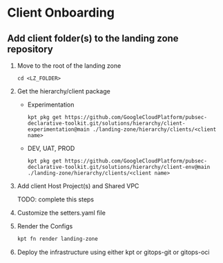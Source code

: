 # Client Onboarding

## Add client folder(s) to the landing zone repository

1. Move to the root of the landing zone
    ```
    cd <LZ_FOLDER>
    ```
1. Get the hierarchy/client package
   - Experimentation
      ```
      kpt pkg get https://github.com/GoogleCloudPlatform/pubsec-declarative-toolkit.git/solutions/hierarchy/client-experimentation@main ./landing-zone/hierarchy/clients/<client name>
      ```

   - DEV, UAT, PROD
      ```
      kpt pkg get https://github.com/GoogleCloudPlatform/pubsec-declarative-toolkit.git/solutions/hierarchy/client-env@main ./landing-zone/hierarchy/clients/<client name>
      ```

1. Add client Host Project(s) and Shared VPC

   TODO: complete this steps

1. Customize the setters.yaml file

1. Render the Configs
    ```bash
    kpt fn render landing-zone
    ``` 
1. Deploy the infrastructure using either kpt or gitops-git or gitops-oci


